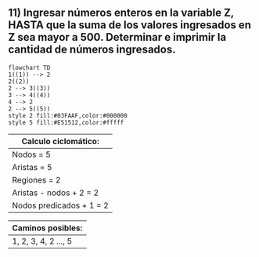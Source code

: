 ## 11) Ingresar números enteros en la variable Z, HASTA que la suma de los valores ingresados en Z sea mayor a 500. Determinar e imprimir la cantidad de números ingresados. 
```mermaid
flowchart TD
1((1)) --> 2
2((2))
2 --> 3((3))
3 --> 4((4))
4 --> 2
2 --> 5((5))
style 2 fill:#03FAAF,color:#000000
style 5 fill:#E51512,color:#fffff
```

Calculo ciclomático: |
---------------------|
Nodos = 5 |
Aristas = 5 |
Regiones = 2 |
Aristas - nodos + 2 = 2 |
Nodos predicados + 1 = 2 |

Caminos posibles: |
------------------|
 1, 2, 3, 4, 2 ..., 5 |
